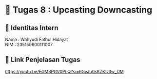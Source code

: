 
# 📁 Tugas 8 : Upcasting Downcasting

## 👤 Identitas Intern
Nama : Wahyudi Fathul Hidayat            
NIM  : 235150600111007

## 🔗 Link Penjelasan Tugas

https://youtu.be/EGM8PGV0PLQ?si=6GvJo0sKZKU3w_DM
